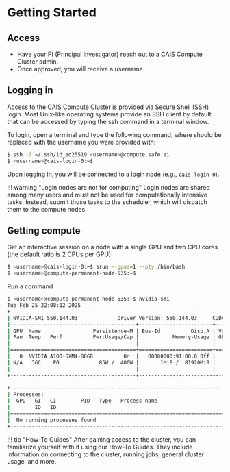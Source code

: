 # Getting Started

## Access
- Have your PI (Principal Investigator) reach out to a CAIS Compute Cluster admin.
- Once approved, you will receive a username.

## Logging in
Access to the CAIS Compute Cluster is provided via Secure Shell ([SSH](/ccc-docs/guides/connect/what-is-ssh/)) login. Most Unix-like operating systems provide an SSH client by default that can be accessed by typing the ssh command in a terminal window.

To login, open a terminal and type the following command, where <username> should be replaced with the username you were provided with:

```sh
$ ssh -i ~/.ssh/id_ed25519 <username>@compute.safe.ai
$ <username>@cais-login-0:~$
```

Upon logging in, you will be connected to a login node (e.g., `cais-login-0`).

!!! warning "Login nodes are not for computing"
    Login nodes are shared among many users and must not be used for computationally intensive tasks. 
    Instead, submit those tasks to the scheduler, which will dispatch them to the compute nodes.

## Getting compute
Get an interactive session on a node with a single GPU and two CPU cores (the default ratio is 2 CPUs per GPU):
```sh
$ <username>@cais-login-0:~$ srun --gpus=1 --pty /bin/bash
$ <username>@compute-permanent-node-535:~$
```
Run a command
```sh
$ <username>@compute-permanent-node-535:~$ nvidia-smi
Tue Feb 25 22:08:12 2025       
+-----------------------------------------------------------------------------------------+
| NVIDIA-SMI 550.144.03             Driver Version: 550.144.03     CUDA Version: 12.4     |
|-----------------------------------------+------------------------+----------------------+
| GPU  Name                 Persistence-M | Bus-Id          Disp.A | Volatile Uncorr. ECC |
| Fan  Temp   Perf          Pwr:Usage/Cap |           Memory-Usage | GPU-Util  Compute M. |
|                                         |                        |               MIG M. |
|=========================================+========================+======================|
|   0  NVIDIA A100-SXM4-80GB          On  |   00000000:91:00.0 Off |                    0 |
| N/A   36C    P0             85W /  400W |       1MiB /  81920MiB |      0%      Default |
|                                         |                        |             Disabled |
+-----------------------------------------+------------------------+----------------------+
                                                                                         
+-----------------------------------------------------------------------------------------+
| Processes:                                                                              |
|  GPU   GI   CI        PID   Type   Process name                              GPU Memory |
|        ID   ID                                                               Usage      |
|=========================================================================================|
|  No running processes found                                                             |
+-----------------------------------------------------------------------------------------
```
!!! tip "How-To Guides"
    After gaining access to the cluster, you can familiarize yourself with it using our How-To Guides.
    They include information on connecting to the cluster, running jobs, general cluster usage, and more.

